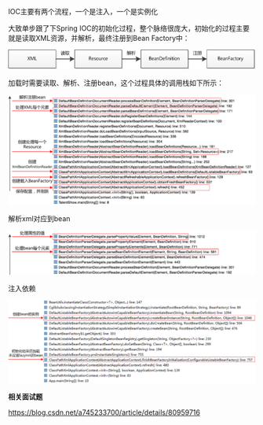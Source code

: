 IOC主要有两个流程，一个是注入，一个是实例化

大致单步跟了下Spring IOC的初始化过程，整个脉络很庞大，初始化的过程主要就是读取XML资源，并解析，最终注册到Bean Factory中：

![img](../assets/IOC源码分析/032179be-070b-11e5-9ecf-d7befc804e9d.png)

加载时需要读取、解析、注册bean，这个过程具体的调用栈如下所示： 

![img](../assets/IOC源码分析/8a488060-06e6-11e5-9ad9-4ddd3375984f.png)

解析xml对应到bean

![img](../assets/IOC源码分析/eae02bc6-06e6-11e5-941a-d1f59e3b363f.png)

注入依赖

![img](../assets/IOC源码分析/cec01bcc-092f-11e5-81ad-88c285f33845.png)

**相关面试题**

https://blog.csdn.net/a745233700/article/details/80959716